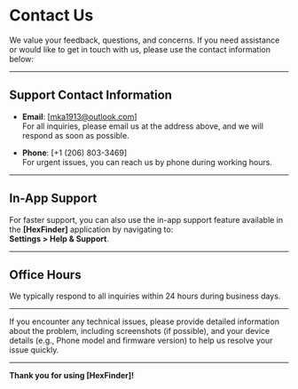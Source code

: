 # Contact Us

We value your feedback, questions, and concerns. If you need assistance or would like to get in touch with us, please use the contact information below:

---

## **Support Contact Information**

- **Email**: [mka1913@outlook.com]  
  For all inquiries, please email us at the address above, and we will respond as soon as possible.

- **Phone**: [+1 (206) 803-3469]  
  For urgent issues, you can reach us by phone during working hours.

---

## **In-App Support**

For faster support, you can also use the in-app support feature available in the **[HexFinder]** application by navigating to:  
**Settings > Help & Support**.

---

## **Office Hours**

We typically respond to all inquiries within 24 hours during business days.

---

If you encounter any technical issues, please provide detailed information about the problem, including screenshots (if possible), and your device details (e.g., Phone model and firmware version) to help us resolve your issue quickly.

---

**Thank you for using [HexFinder]!**
